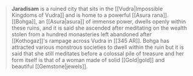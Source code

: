 > **Jaradisam** is a ruined city that sits in the [[Vudra|Impossible Kingdoms of Vudra]] and is home to a powerful [[Asura rana]]. [[Bohga]], an [[Asura|asura]] of immense power, dwells openly within these ruins, and it is said she ascended after meditating on the wealth stolen from a hundred monasteries left abandoned after [[Kothogaz]]'s rampage across Vudra in [[345 AR]]. Bohga has attracted various monstrous societies to dwell within the ruin but it is said that she still meditates before a colossal pile of treasure and her form itself is that of a woman made of solid [[Gold|gold]] and beautiful [[Gemstone|jewels]].








